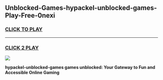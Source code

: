 
## Unblocked-Games-hypackel-unblocked-games-Play-Free-0nexi
<h3>
<a href="https://premium76.site?title=hypackel-unblocked-games&ref=23A">CLICK TO PLAY</a></h3>
<hr>

<h3>
<a href="https://premium76.site?title=hypackel-unblocked-games&ref=23A">CLICK 2 PLAY</a>
  
</h3>

<a href="https://premium76.site?title=hypackel-unblocked-games&ref=23A"><img src="https://clearcache.store/games.png"></a>


**hypackel-unblocked-games games unblocked: Your Gateway to Fun and Accessible Online Gaming**
